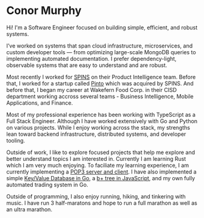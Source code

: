 # Conor Murphy

Hi! I'm a Software Engineer focused on building simple, efficient, and robust systems.

I’ve worked on systems that span cloud infrastructure, microservices, and custom developer tools — from optimizing large-scale MongoDB queries
to implementing automated documentation. I prefer dependency-light, observable systems that are easy to understand and are robust.

Most recently I worked for [SPINS](https://www.spins.com/)
on their Product Intelligence team. Before that, I worked for a startup called [Pinto](https://www.crunchbase.com/organization/pinto-9c15) which was acquired by SPINS.
And before that, I began my career at Wakefern Food Corp. in their CISD department
working accross several teams - Business Intelligence, Mobile Applications, and Finance.

Most of my professional experience has been working with TypeScript as a Full Stack Engineer. Although I have worked extensively with
Go and Python on various projects. While I enjoy working across the stack,
my strengths lean toward backend infrastructure, distributed systems, and developer tooling.

Outside of work, I like to explore focused projects that help me explore and better understand topics I am interested in.
Currently I am learning Rust which I am very much enjoying. To faciliate my learning experience, I am currently implementing a [POP3
server and client](https://github.com/cnrmurphy/pop3-rs).
I have also implemented a simple [Key/Value Database in Go](https://github.com/cnrmurphy/voila),
a [b+ tree in JavaScript](https://github.com/cnrmurphy/B-Plus-Tree), and my own fully automated trading system in Go.

Outside of programming, I also enjoy running, hiking, and tinkering with music. I have run 3 half-maratons and hope to run a full marathon as well as an ultra marathon.

